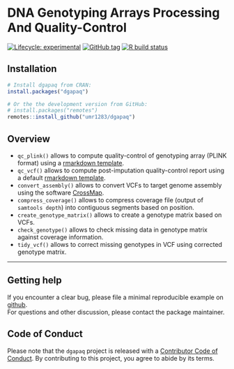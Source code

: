 
<!-- README.md is generated from README.Rmd. Please edit that file -->

# DNA Genotyping Arrays Processing And Quality-Control

<!-- badges: start -->

[![Lifecycle:
experimental](https://img.shields.io/badge/lifecycle-experimental-orange.svg)](https://www.tidyverse.org/lifecycle/#experimental)
[![GitHub
tag](https://img.shields.io/github/tag/umr1283/dgapaq.svg?label=latest%20tag&include_prereleases)](https://github.com/umr1283/dgapaq)
[![R build
status](https://github.com/umr1283/dgapaq/workflows/R-CMD-check/badge.svg)](https://github.com/umr1283/dgapaq/actions)
<!-- badges: end -->

## Installation

``` r
# Install dgapaq from CRAN:
install.packages("dgapaq")

# Or the the development version from GitHub:
# install.packages("remotes")
remotes::install_github("umr1283/dgapaq")
```

## Overview

-   `qc_plink()` allows to compute quality-control of genotyping array
    (PLINK format) using a [rmarkdown
    template](inst/rmarkdown/templates/qc_plink/skeleton/skeleton.Rmd).
-   `qc_vcf()` allows to compute post-imputation quality-control report
    using a default [rmarkdown
    template](inst/rmarkdown/templates/qc_vcf/skeleton/skeleton.Rmd).
-   `convert_assembly()` allows to convert VCFs to target genome
    assembly using the software
    [CrossMap](https://crossmap.readthedocs.io/en/latest/).
-   `compress_coverage()` allows to compress coverage file (output of
    `samtools depth`) into contiguous segments based on position.
-   `create_genotype_matrix()` allows to create a genotype matrix based
    on VCFs.
-   `check_genotype()` allows to check missing data in genotype matrix
    against coverage information.
-   `tidy_vcf()` allows to correct missing genotypes in VCF using
    corrected genotype matrix.

------------------------------------------------------------------------

## Getting help

If you encounter a clear bug, please file a minimal reproducible example
on [github](https://github.com/umr1283/dgapaq/issues).  
For questions and other discussion, please contact the package
maintainer.

## Code of Conduct

Please note that the `dgapaq` project is released with a [Contributor
Code of
Conduct](https://contributor-covenant.org/version/2/0/CODE_OF_CONDUCT.html).
By contributing to this project, you agree to abide by its terms.

